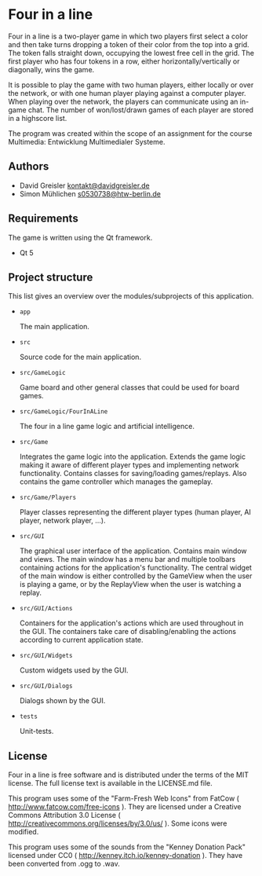 Four in a line
============
Four in a line is a two-player game in which two players first select a color and then take turns dropping a token
of their color from the top into a grid. The token falls straight down, occupying the
lowest free cell in the grid. The first player who has four tokens in a row, either
horizontally/vertically or diagonally, wins the game.

It is possible to play the game with two human players, either locally or over the network, or with
one human player playing against a computer player. When playing over the network, the players can
communicate using an in-game chat. The number of won/lost/drawn games of each player are stored in
a highscore list.

The program was created within the scope of an assignment for the course Multimedia: Entwicklung Multimedialer Systeme.

Authors
-------
* David Greisler <kontakt@davidgreisler.de>
* Simon Mühlichen <s0530738@htw-berlin.de>

Requirements
------------
The game is written using the Qt framework.

* Qt 5

Project structure
-----------------
This list gives an overview over the modules/subprojects of this application.

* `app`
      
  The main application.

* `src`
    
  Source code for the main application.

* `src/GameLogic`

  Game board and other general classes that could be used for board games.

* `src/GameLogic/FourInALine`

  The four in a line game logic and artificial intelligence.

* `src/Game`

  Integrates the game logic into the application. Extends the game logic making
  it aware of different player types and implementing network functionality.
  Contains classes for saving/loading games/replays. Also contains the game controller
  which manages the gameplay.

* `src/Game/Players`

  Player classes representing the different player types (human player, AI player,
  network player, ...).
   
* `src/GUI`

  The graphical user interface of the application. Contains main window and views.
  The main window has a menu bar and multiple toolbars containing actions for the 
  application's functionality. The central widget of the main window is either controlled
  by the GameView when the user is playing a game, or by the ReplayView when
  the user is watching a replay.

* `src/GUI/Actions`

  Containers for the application's actions which are used throughout in the GUI. The
  containers take care of disabling/enabling the actions according to current application
  state.

* `src/GUI/Widgets`

  Custom widgets used by the GUI.
    
* `src/GUI/Dialogs`
      
  Dialogs shown by the GUI.

* `tests`

  Unit-tests.

License
-------
Four in a line is free software and is distributed under the terms of the MIT license. The full license text is available in the LICENSE.md file.

This program uses some of the "Farm-Fresh Web Icons" from FatCow ( http://www.fatcow.com/free-icons ).
They are licensed under a Creative Commons Attribution 3.0 License ( http://creativecommons.org/licenses/by/3.0/us/ ).
Some icons were modified.

This program uses some of the sounds from the "Kenney Donation Pack" licensed under CC0 ( http://kenney.itch.io/kenney-donation ). 
They have been converted from .ogg to .wav.
